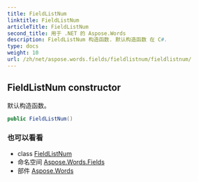 ```yaml
---
title: FieldListNum
linktitle: FieldListNum
articleTitle: FieldListNum
second_title: 用于 .NET 的 Aspose.Words
description: FieldListNum 构造函数. 默认构造函数 在 C#.
type: docs
weight: 10
url: /zh/net/aspose.words.fields/fieldlistnum/fieldlistnum/
---
```

## FieldListNum constructor

默认构造函数。

```csharp
public FieldListNum()
```

### 也可以看看

* class [FieldListNum](../)
* 命名空间 [Aspose.Words.Fields](../../../aspose.words.fields/)
* 部件 [Aspose.Words](../../../)

